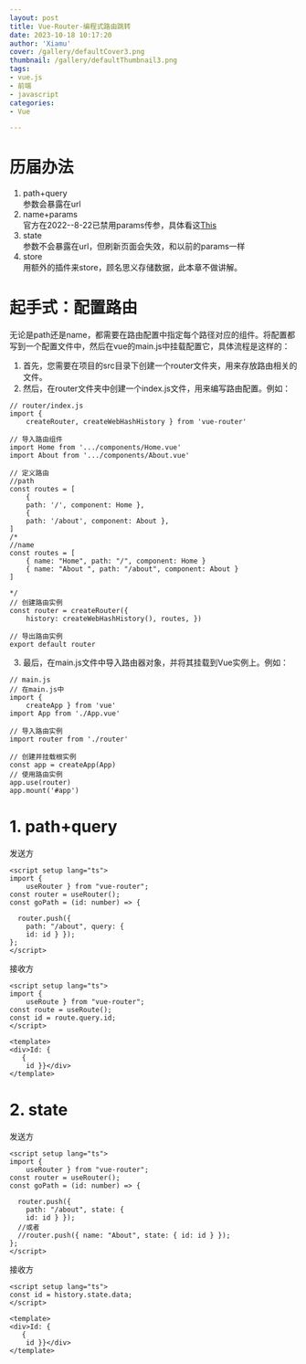 ```yaml
---
layout: post
title: Vue-Router-编程式路由跳转
date: 2023-10-18 10:17:20
author: 'Xiamu'
cover: /gallery/defaultCover3.png
thumbnail: /gallery/defaultThumbnail3.png
tags:
- vue.js
- 前端
- javascript
categories:
- Vue

---
```

# 历届办法

1. path+query  
   参数会暴露在url
2. name+params  
   官方在2022--8-22已禁用params传参，具体看这[This](https://github.com/vuejs/router/blob/main/packages/router/CHANGELOG.md#414-2022-08-22)
3. state  
   参数不会暴露在url，但刷新页面会失效，和以前的params一样
4. store  
   用额外的插件来store，顾名思义存储数据，此本章不做讲解。

# 起手式：配置路由

无论是path还是name，都需要在路由配置中指定每个路径对应的组件。将配置都写到一个配置文件中，然后在vue的main.js中挂载配置它，具体流程是这样的：

1. 首先，您需要在项目的src目录下创建一个router文件夹，用来存放路由相关的文件。
2. 然后，在router文件夹中创建一个index.js文件，用来编写路由配置。例如：

```prism language-js
// router/index.js
import {
    createRouter, createWebHashHistory } from 'vue-router'

// 导入路由组件 
import Home from '.../components/Home.vue' 
import About from '.../components/About.vue'

// 定义路由 
//path
const routes = [ 
	{
    path: '/', component: Home }, 
	{
    path: '/about', component: About }, 
]
/*
//name
const routes = [ 
	{ name: "Home", path: "/", component: Home }
	{ name: "About ", path: "/about", component: About }
]

*/
// 创建路由实例 
const router = createRouter({
    history: createWebHashHistory(), routes, })

// 导出路由实例 
export default router
```

3. 最后，在main.js文件中导入路由器对象，并将其挂载到Vue实例上。例如：

```prism language-js
// main.js
// 在main.js中 
import {
    createApp } from 'vue' 
import App from './App.vue'

// 导入路由实例 
import router from './router'

// 创建并挂载根实例 
const app = createApp(App)
// 使用路由实例 
app.use(router)
app.mount('#app')
```

# 1. path+query

发送方

```prism language-typescript
<script setup lang="ts">
import {
    useRouter } from "vue-router";
const router = useRouter();
const goPath = (id: number) => {
   
  router.push({
    path: "/about", query: {
    id: id } });
};
</script>
```

接收方

```prism language-typescript
<script setup lang="ts">
import {
    useRoute } from "vue-router";
const route = useRoute();
const id = route.query.id;
</script>

<template>
<div>Id: {
   {
    id }}</div>
</template>

```

# 2. state

发送方

```prism language-typescript
<script setup lang="ts">
import {
    useRouter } from "vue-router";
const router = useRouter();
const goPath = (id: number) => {
   
  router.push({
    path: "/about", state: {
    id: id } });
  //或者
  //router.push({ name: "About", state: { id: id } });
};
</script>

```

接收方

```prism language-typescript
<script setup lang="ts">
const id = history.state.data;
</script>

<template>
<div>Id: {
   {
    id }}</div>
</template>

```

